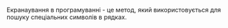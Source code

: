 Екранаування в програмуванні - це метод, який
 використовується для пошуку спеціальних символів в рядках.